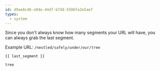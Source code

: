 ```yaml
---
id: d9ae0cd6-a94e-44d7-b748-5506fa2e5ae7
types:
  - system
---
```

Since you don't always know how many segments your URL will have, you can always grab the last segment.

Example URL: `/nestled/safely/under/our/tree`

```
{{ last_segment }}
```

``` .language-output
tree
```
